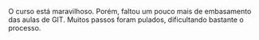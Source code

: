 O curso está maravilhoso. Porém, faltou um pouco mais de embasamento das aulas de GIT. Muitos passos foram pulados, dificultando bastante o processo.
